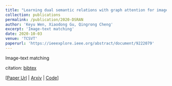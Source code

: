 ```yaml
---
title: "Learning dual semantic relations with graph attention for image-text matching"
collection: publications
permalink: /publication/2020-DSRAN
author: 'Keyu Wen, Xiaodong Gu, Qingrong Cheng'
excerpt: 'Image-text matching'
date: 2020-10-03
venue: 'TCSVT'
paperurl: 'https://ieeexplore.ieee.org/abstract/document/9222079'
---
```

Image-text matching

citation: [bibtex]('http://fdu618lab.github.io/files/bib/DSRAN.bib)

[[Paper Url](https://ieeexplore.ieee.org/abstract/document/9222079) |
[Arxiv](https://arxiv.org/pdf/2010.11550.pdf) |
[Code](https://github.com/kywen1119/DSRAN)]

<!-- Recommended citation: Your Name, You. (2009). "Paper Title Number 1." <i>Journal 1</i>. 1(1). -->
